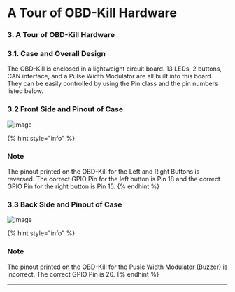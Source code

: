 # A Tour of OBD-Kill Hardware

### 3. A Tour of OBD-Kill Hardware

### **3.1. Case and Overall Design**

The OBD-Kill is enclosed in a lightweight circuit board. 13 LEDs, 2 buttons, CAN interface, and a Pulse Width Modulator are all built into this board. They can be easily controlled by using the Pin class and the pin numbers listed below.

### **3.2 Front Side and Pinout of Case**

![image](https://user-images.githubusercontent.com/93162463/184357970-c7b6a546-1e8f-4b8e-bd6a-b00f62a22489.png)

{% hint style="info" %}
### Note

The pinout printed on the OBD-Kill for the Left and Right Buttons is reversed. The correct GPIO Pin for the left button is Pin 18 and the correct GPIO Pin for the right button is Pin 15.
{% endhint %}

### **3.3 Back Side and Pinout of Case**

![image](https://user-images.githubusercontent.com/93162463/184426546-d15a3054-99f5-46de-9feb-b2c2e88b0a5e.png)

{% hint style="info" %}
### Note

The pinout printed on the OBD-Kill for the Pusle Width Modulator (Buzzer) is incorrect. The correct GPIO Pin is 20.
{% endhint %}

***
